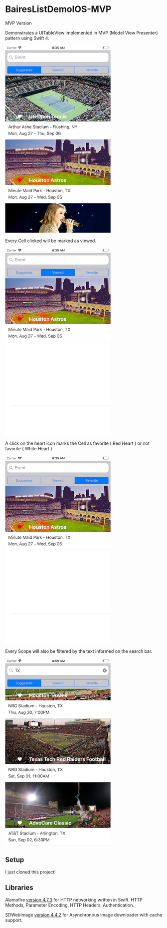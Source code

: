 # BairesListDemoIOS-MVP
MVP Version


Demonstrates a UITableView implemented in MVP (Model View Presenter) pattern using Swift 4.

![](suggested.png)

Every Cell clicked will be marked as viewed.

![](viewed.png)

A click on the heart icon marks the Cell as favorite ( Red Heart ) or not favorite ( White Heart )

![](favorite.png)

Every Scope will also be filtered by the text informed on the search bar.

![](filter.png)


## Setup
I just cloned this project!


Libraries
------------
Alamofire [version 4.7.3][1] for HTTP networking written in Swift. HTTP Methods, Parameter Encoding, HTTP Headers, Authentication.

SDWebImage [version 4.4.2][2] for Asynchronous image downloader with cache support.



[1]: https://github.com/Alamofire/Alamofire
[2]: https://github.com/rs/SDWebImage

